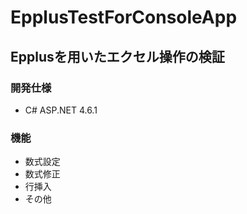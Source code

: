 # EpplusTestForConsoleApp

## Epplusを用いたエクセル操作の検証

### 開発仕様
- C# ASP.NET 4.6.1

### 機能
- 数式設定
- 数式修正
- 行挿入
- その他

